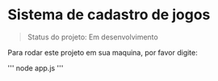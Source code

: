 <h1>Sistema de cadastro de jogos</h1>

> Status do projeto: Em desenvolvimento

Para rodar este projeto em sua maquina, por favor digite:

'''
node app.js
'''
